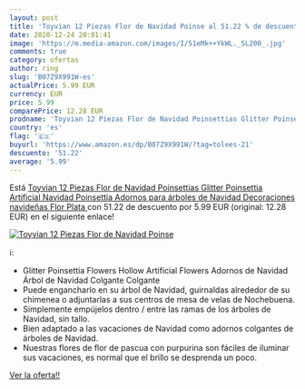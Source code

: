 ```yaml
---
layout: post
title: 'Toyvian 12 Piezas Flor de Navidad Poinse al 51.22 % de descuento'
date: 2020-12-24 20:01:41
image: 'https://m.media-amazon.com/images/I/51eMk++YkWL._SL200_.jpg'
comments: true
category: ofertas
author: ring
slug: 'B07Z9X991W-es'
actualPrice: 5.99 EUR
currency: EUR
price: 5.99
comparePrice: 12.28 EUR
prodname: 'Toyvian 12 Piezas Flor de Navidad Poinsettias Glitter Poinsettia Artificial Navidad Poinsettia Adornos para árboles de Navidad Decoraciones navideñas Flor  Plata '
country: 'es'
flag: '🇪🇸'
buyurl: 'https://www.amazon.es/dp/B07Z9X991W/?tag=tolees-21'
descuento: '51.22'
average: '5.99'
---
```


Está [Toyvian 12 Piezas Flor de Navidad Poinsettias Glitter Poinsettia Artificial Navidad Poinsettia Adornos para árboles de Navidad Decoraciones navideñas Flor  Plata ](https://www.amazon.es/dp/B07Z9X991W/?tag=tolees-21) con 51.22 de descuento por 5.99 EUR (original: 12.28 EUR) en el siguiente enlace!

[![Toyvian 12 Piezas Flor de Navidad Poinse](https://m.media-amazon.com/images/I/51eMk++YkWL._SL200_.jpg)](https://www.amazon.es/dp/B07Z9X991W/?tag=tolees-21)

ℹ️:

- Glitter Poinsettia Flowers Hollow Artificial Flowers Adornos de Navidad Árbol de Navidad Colgante Colgante
- Puede engancharlo en su árbol de Navidad, guirnaldas alrededor de su chimenea o adjuntarlas a sus centros de mesa de velas de Nochebuena.
- Simplemente empújelos dentro / entre las ramas de los árboles de Navidad, sin tallo.
- Bien adaptado a las vacaciones de Navidad como adornos colgantes de árboles de Navidad.
- Nuestras flores de flor de pascua con purpurina son fáciles de iluminar sus vacaciones, es normal que el brillo se desprenda un poco.

[Ver la oferta!!](https://www.amazon.es/dp/B07Z9X991W/?tag=tolees-21)
